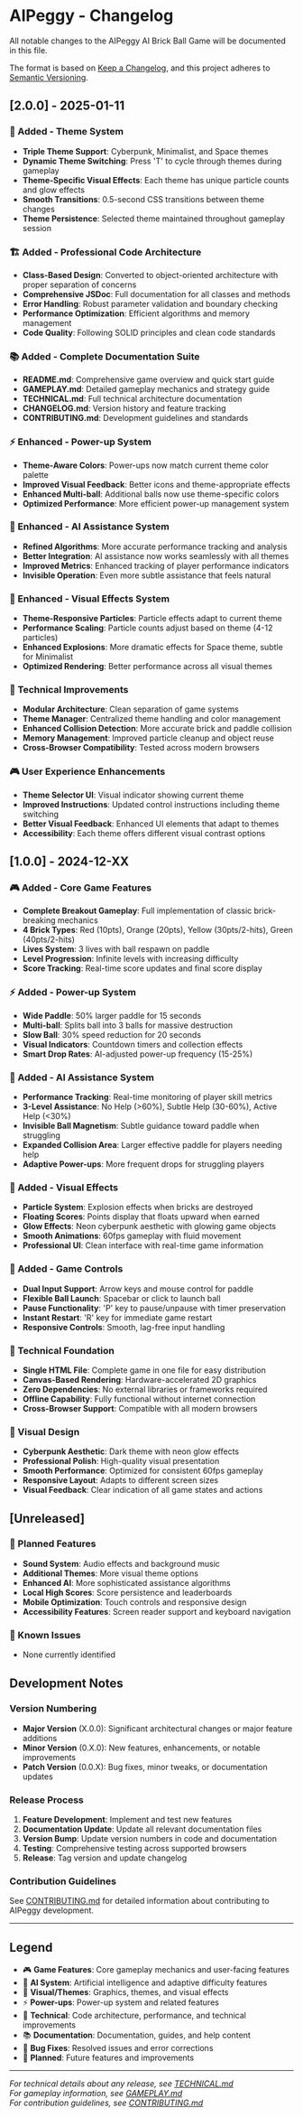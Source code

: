 # AIPeggy - Changelog

All notable changes to the AIPeggy AI Brick Ball Game will be documented in this file.

The format is based on [Keep a Changelog](https://keepachangelog.com/en/1.0.0/),
and this project adheres to [Semantic Versioning](https://semver.org/spec/v2.0.0.html).

## [2.0.0] - 2025-01-11

### 🎨 Added - Theme System

- **Triple Theme Support**: Cyberpunk, Minimalist, and Space themes
- **Dynamic Theme Switching**: Press 'T' to cycle through themes during gameplay
- **Theme-Specific Visual Effects**: Each theme has unique particle counts and glow effects
- **Smooth Transitions**: 0.5-second CSS transitions between theme changes
- **Theme Persistence**: Selected theme maintained throughout gameplay session

### 🏗️ Added - Professional Code Architecture

- **Class-Based Design**: Converted to object-oriented architecture with proper separation of concerns
- **Comprehensive JSDoc**: Full documentation for all classes and methods
- **Error Handling**: Robust parameter validation and boundary checking
- **Performance Optimization**: Efficient algorithms and memory management
- **Code Quality**: Following SOLID principles and clean code standards

### 📚 Added - Complete Documentation Suite

- **README.md**: Comprehensive game overview and quick start guide
- **GAMEPLAY.md**: Detailed gameplay mechanics and strategy guide
- **TECHNICAL.md**: Full technical architecture documentation
- **CHANGELOG.md**: Version history and feature tracking
- **CONTRIBUTING.md**: Development guidelines and standards

### ⚡ Enhanced - Power-up System

- **Theme-Aware Colors**: Power-ups now match current theme color palette
- **Improved Visual Feedback**: Better icons and theme-appropriate effects
- **Enhanced Multi-ball**: Additional balls now use theme-specific colors
- **Optimized Performance**: More efficient power-up management system

### 🤖 Enhanced - AI Assistance System

- **Refined Algorithms**: More accurate performance tracking and analysis
- **Better Integration**: AI assistance now works seamlessly with all themes
- **Improved Metrics**: Enhanced tracking of player performance indicators
- **Invisible Operation**: Even more subtle assistance that feels natural

### 🎯 Enhanced - Visual Effects System

- **Theme-Responsive Particles**: Particle effects adapt to current theme
- **Performance Scaling**: Particle counts adjust based on theme (4-12 particles)
- **Enhanced Explosions**: More dramatic effects for Space theme, subtle for Minimalist
- **Optimized Rendering**: Better performance across all visual themes

### 🔧 Technical Improvements

- **Modular Architecture**: Clean separation of game systems
- **Theme Manager**: Centralized theme handling and color management
- **Enhanced Collision Detection**: More accurate brick and paddle collision
- **Memory Management**: Improved particle cleanup and object reuse
- **Cross-Browser Compatibility**: Tested across modern browsers

### 🎮 User Experience Enhancements

- **Theme Selector UI**: Visual indicator showing current theme
- **Improved Instructions**: Updated control instructions including theme switching
- **Better Visual Feedback**: Enhanced UI elements that adapt to themes
- **Accessibility**: Each theme offers different visual contrast options

## [1.0.0] - 2024-12-XX

### 🎮 Added - Core Game Features

- **Complete Breakout Gameplay**: Full implementation of classic brick-breaking mechanics
- **4 Brick Types**: Red (10pts), Orange (20pts), Yellow (30pts/2-hits), Green (40pts/2-hits)
- **Lives System**: 3 lives with ball respawn on paddle
- **Level Progression**: Infinite levels with increasing difficulty
- **Score Tracking**: Real-time score updates and final score display

### ⚡ Added - Power-up System

- **Wide Paddle**: 50% larger paddle for 15 seconds
- **Multi-ball**: Splits ball into 3 balls for massive destruction
- **Slow Ball**: 30% speed reduction for 20 seconds
- **Visual Indicators**: Countdown timers and collection effects
- **Smart Drop Rates**: AI-adjusted power-up frequency (15-25%)

### 🤖 Added - AI Assistance System

- **Performance Tracking**: Real-time monitoring of player skill metrics
- **3-Level Assistance**: No Help (>60%), Subtle Help (30-60%), Active Help (<30%)
- **Invisible Ball Magnetism**: Subtle guidance toward paddle when struggling
- **Expanded Collision Area**: Larger effective paddle for players needing help
- **Adaptive Power-ups**: More frequent drops for struggling players

### 💫 Added - Visual Effects

- **Particle System**: Explosion effects when bricks are destroyed
- **Floating Scores**: Points display that floats upward when earned
- **Glow Effects**: Neon cyberpunk aesthetic with glowing game objects
- **Smooth Animations**: 60fps gameplay with fluid movement
- **Professional UI**: Clean interface with real-time game information

### 🎯 Added - Game Controls

- **Dual Input Support**: Arrow keys and mouse control for paddle
- **Flexible Ball Launch**: Spacebar or click to launch ball
- **Pause Functionality**: 'P' key to pause/unpause with timer preservation
- **Instant Restart**: 'R' key for immediate game restart
- **Responsive Controls**: Smooth, lag-free input handling

### 🔧 Technical Foundation

- **Single HTML File**: Complete game in one file for easy distribution
- **Canvas-Based Rendering**: Hardware-accelerated 2D graphics
- **Zero Dependencies**: No external libraries or frameworks required
- **Offline Capability**: Fully functional without internet connection
- **Cross-Browser Support**: Compatible with all modern browsers

### 🎨 Visual Design

- **Cyberpunk Aesthetic**: Dark theme with neon glow effects
- **Professional Polish**: High-quality visual presentation
- **Smooth Performance**: Optimized for consistent 60fps gameplay
- **Responsive Layout**: Adapts to different screen sizes
- **Visual Feedback**: Clear indication of all game states and actions

## [Unreleased]

### 🔮 Planned Features

- **Sound System**: Audio effects and background music
- **Additional Themes**: More visual theme options
- **Enhanced AI**: More sophisticated assistance algorithms
- **Local High Scores**: Score persistence and leaderboards
- **Mobile Optimization**: Touch controls and responsive design
- **Accessibility Features**: Screen reader support and keyboard navigation

### 🐛 Known Issues

- None currently identified

## Development Notes

### Version Numbering

- **Major Version** (X.0.0): Significant architectural changes or major feature additions
- **Minor Version** (0.X.0): New features, enhancements, or notable improvements
- **Patch Version** (0.0.X): Bug fixes, minor tweaks, or documentation updates

### Release Process

1. **Feature Development**: Implement and test new features
2. **Documentation Update**: Update all relevant documentation files
3. **Version Bump**: Update version numbers in code and documentation
4. **Testing**: Comprehensive testing across supported browsers
5. **Release**: Tag version and update changelog

### Contribution Guidelines

See [CONTRIBUTING.md](CONTRIBUTING.md) for detailed information about contributing to AIPeggy development.

---

## Legend

- 🎮 **Game Features**: Core gameplay mechanics and user-facing features
- 🤖 **AI System**: Artificial intelligence and adaptive difficulty features
- 🎨 **Visual/Themes**: Graphics, themes, and visual effects
- ⚡ **Power-ups**: Power-up system and related features
- 🔧 **Technical**: Code architecture, performance, and technical improvements
- 📚 **Documentation**: Documentation, guides, and help content
- 🐛 **Bug Fixes**: Resolved issues and error corrections
- 🔮 **Planned**: Future features and improvements

---

_For technical details about any release, see [TECHNICAL.md](TECHNICAL.md)_  
_For gameplay information, see [GAMEPLAY.md](GAMEPLAY.md)_  
_For contribution guidelines, see [CONTRIBUTING.md](CONTRIBUTING.md)_
